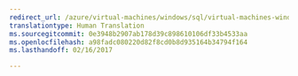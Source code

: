 ```yaml
---
redirect_url: /azure/virtual-machines/windows/sql/virtual-machines-windows-portal-sql-alwayson-availability-groups
translationtype: Human Translation
ms.sourcegitcommit: 0e3948b2907ab178d39c898610106df33b4533aa
ms.openlocfilehash: a98fadc080220d82f8cd0b8d935164b34794f164
ms.lasthandoff: 02/16/2017

---
```

